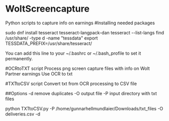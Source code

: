 # WoltScreencapture
Python scripts to capture info on earnings
#Installing needed packages 

sudo dnf install tesseract tesseract-langpack-dan
tesseract --list-langs
find /usr/share/ -type d -name "tessdata"
export TESSDATA_PREFIX=/usr/share/tesseract/

You can add this line to your ~/.bashrc or ~/.bash_profile to set it permanently.

#OCRtoTXT script
Process png screen capture files with info on Wolt Partner earnings
Use OCR to txt

#TXTtoCSV script
Convert txt from OCR processing to CSV file

##Options
-d remove duplicates
-O output file
-P input directory with txt files

python TXTtoCSV.py -P /home/gunnarhellmundlaier/Downloads/txt_files -O deliveries.csv -d
